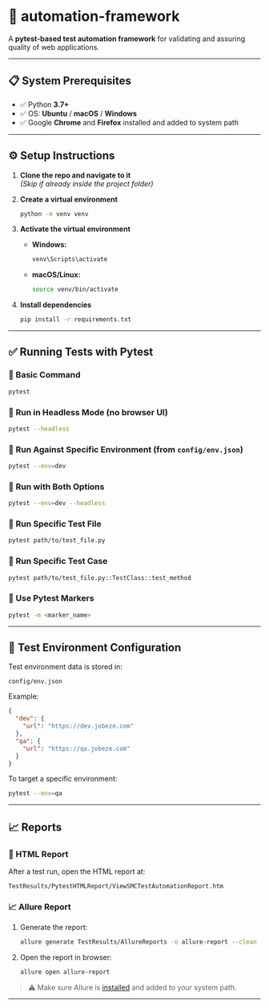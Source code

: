# 🚀 automation-framework

A **pytest-based test automation framework** for validating and assuring quality of web applications.

---

## 📋 System Prerequisites

- ✅ Python **3.7+**
- ✅ OS: **Ubuntu** / **macOS** / **Windows**
- ✅ Google **Chrome** and **Firefox** installed and added to system path

---

## ⚙️ Setup Instructions

1. **Clone the repo and navigate to it**  
   *(Skip if already inside the project folder)*

2. **Create a virtual environment**  
   ```bash
   python -m venv venv
   ```

3. **Activate the virtual environment**

   - **Windows:**
     ```bash
     venv\Scripts\activate
     ```

   - **macOS/Linux:**
     ```bash
     source venv/bin/activate
     ```

4. **Install dependencies**
   ```bash
   pip install -r requirements.txt
   ```

---

## ✅ Running Tests with Pytest

### 🔹 Basic Command
```bash
pytest
```

### 🔹 Run in Headless Mode (no browser UI)
```bash
pytest --headless
```

### 🔹 Run Against Specific Environment (from `config/env.json`)
```bash
pytest --env=dev
```

### 🔹 Run with Both Options
```bash
pytest --env=dev --headless
```

### 🔹 Run Specific Test File
```bash
pytest path/to/test_file.py
```

### 🔹 Run Specific Test Case
```bash
pytest path/to/test_file.py::TestClass::test_method
```

### 🔹 Use Pytest Markers
```bash
pytest -m <marker_name>
```

---

## 📂 Test Environment Configuration

Test environment data is stored in:
```
config/env.json
```

Example:
```json
{
  "dev": {
    "url": "https://dev.jobeze.com"
  },
  "qa": {
    "url": "https://qa.jobeze.com"
  }
}
```

To target a specific environment:
```bash
pytest --env=qa
```

---

## 📈 Reports

### 📄 HTML Report
After a test run, open the HTML report at:
```
TestResults/PytestHTMLReport/ViewSMCTestAutomationReport.htm
```

### 📈 Allure Report

1. Generate the report:
   ```bash
   allure generate TestResults/AllureReports -o allure-report --clean
   ```

2. Open the report in browser:
   ```bash
   allure open allure-report
   ```

> ⚠️ Make sure Allure is [installed](https://docs.qameta.io/allure/#_installing_a_commandline) and added to your system path.

---
